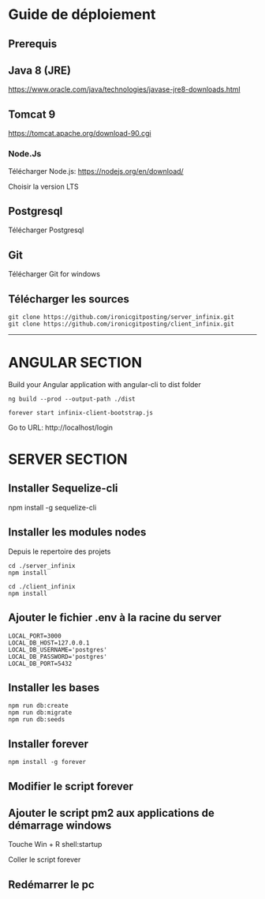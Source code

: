 # Guide de déploiement

## Prerequis

## Java 8 (JRE)

https://www.oracle.com/java/technologies/javase-jre8-downloads.html

## Tomcat 9

https://tomcat.apache.org/download-90.cgi

### Node.Js

Télécharger Node.js:
https://nodejs.org/en/download/

Choisir la version LTS

## Postgresql

Télécharger Postgresql

## Git

Télécharger Git for windows

## Télécharger les sources

```
git clone https://github.com/ironicgitposting/server_infinix.git
git clone https://github.com/ironicgitposting/client_infinix.git
```

---

# ANGULAR SECTION

Build your Angular application with angular-cli to dist folder

```
ng build --prod --output-path ./dist
```

```
forever start infinix-client-bootstrap.js
```

Go to URL:
http://localhost/login

# SERVER SECTION

## Installer Sequelize-cli

npm install -g sequelize-cli

## Installer les modules nodes

Depuis le repertoire des projets

```
cd ./server_infinix
npm install

cd ./client_infinix
npm install
```

## Ajouter le fichier .env à la racine du server

```
LOCAL_PORT=3000
LOCAL_DB_HOST=127.0.0.1
LOCAL_DB_USERNAME='postgres'
LOCAL_DB_PASSWORD='postgres'
LOCAL_DB_PORT=5432
```

## Installer les bases

```
npm run db:create
npm run db:migrate
npm run db:seeds
```

## Installer forever

```
npm install -g forever
```

## Modifier le script forever

## Ajouter le script pm2 aux applications de démarrage windows

Touche Win + R
shell:startup

Coller le script forever

## Redémarrer le pc
